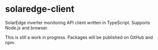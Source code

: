 # solaredge-client
SolarEdge inverter monitoring API client written in TypeScript. Supports Node.js and browser.

This is still a work in progress. Packages will be published on GitHub and npm.

